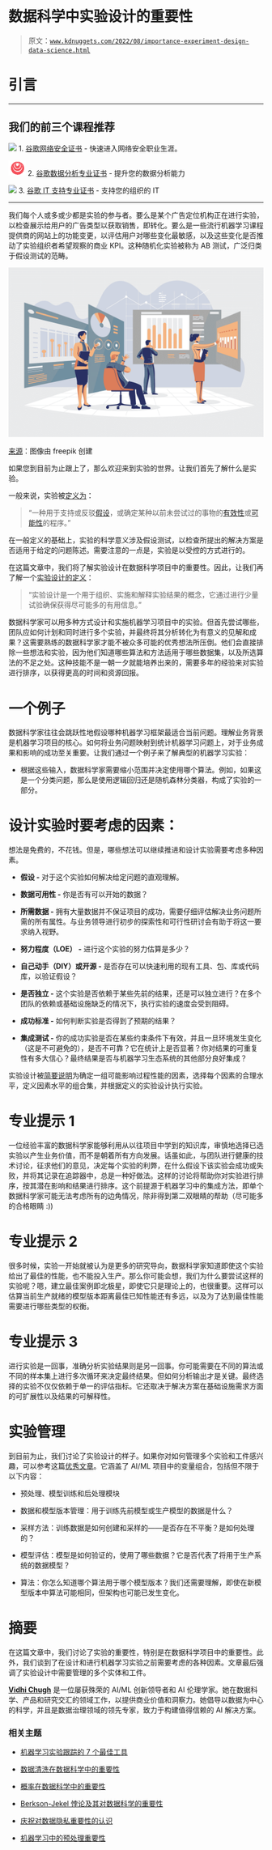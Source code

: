 # 数据科学中实验设计的重要性

> 原文：[`www.kdnuggets.com/2022/08/importance-experiment-design-data-science.html`](https://www.kdnuggets.com/2022/08/importance-experiment-design-data-science.html)

# 引言

* * *

## 我们的前三个课程推荐

![](img/0244c01ba9267c002ef39d4907e0b8fb.png) 1\. [谷歌网络安全证书](https://www.kdnuggets.com/google-cybersecurity) - 快速进入网络安全职业生涯。

![](img/e225c49c3c91745821c8c0368bf04711.png) 2\. [谷歌数据分析专业证书](https://www.kdnuggets.com/google-data-analytics) - 提升您的数据分析能力

![](img/0244c01ba9267c002ef39d4907e0b8fb.png) 3\. [谷歌 IT 支持专业证书](https://www.kdnuggets.com/google-itsupport) - 支持您的组织的 IT

* * *

我们每个人或多或少都是实验的参与者。要么是某个广告定位机构正在进行实验，以检查展示给用户的广告类型以获取销售，即转化。要么是一些流行机器学习课程提供商的网站上的功能变更，以评估用户对哪些变化最敏感，以及这些变化是否推动了实验组织者希望观察的商业 KPI。这种随机化实验被称为 AB 测试，广泛归类于假设测试的范畴。

![数据科学中实验设计的重要性](img/a8ffbf76b6c42995f36526a8b059f6c4.png)

[来源](https://www.freepik.com/free-vector/people-analyzing-growth-charts_12643928.htm#query=data%20science&position=25&from_view=search)：图像由 freepik 创建

如果您到目前为止跟上了，那么欢迎来到实验的世界。让我们首先了解什么是实验。

一般来说，实验被[定义为](https://en.wikipedia.org/wiki/Experiment)：

> “一种用于支持或反驳[假设](https://en.wikipedia.org/wiki/Hypothesis)，或确定某种以前未尝试过的事物的[有效性](https://en.wikipedia.org/wiki/Efficacy)或[可能性](https://en.wikipedia.org/wiki/Likelihood)的程序。”

在一般定义的基础上，实验的科学意义涉及假设测试，以检查所提出的解决方案是否适用于给定的问题陈述。需要注意的一点是，实验是以受控的方式进行的。

在这篇文章中，我们将了解实验设计在数据科学项目中的重要性。因此，让我们再了解一个[实验设计的定义](https://www.sciencedirect.com/topics/agricultural-and-biological-sciences/experimental-design#:~:text=Experimental%20design%20is%20a%20concept,Applications%20in%20Pharmaceutical%20Technology%2C%202013)：

> “实验设计是一个用于组织、实施和解释实验结果的概念，它通过进行少量试验确保获得尽可能多的有用信息。”

数据科学家可以用多种方式设计和实施机器学习项目中的实验。但首先尝试哪些，团队应如何计划和同时进行多个实验，并最终将其分析转化为有意义的见解和成果？这需要熟练的数据科学家才能不被众多可能的优秀想法所压倒。他们会直接排除一些想法和实验，因为他们知道哪些算法和方法适用于哪些数据集，以及所选算法的不足之处。这种技能不是一朝一夕就能培养出来的，需要多年的经验来对实验进行排序，以获得更高的时间和资源回报。

# 一个例子

数据科学家往往会跳跃性地假设哪种机器学习框架最适合当前问题。理解业务背景是机器学习项目的核心。如何将业务问题映射到统计机器学习问题上，对于业务成果和影响的成功至关重要。让我们通过一个例子来了解典型的机器学习实验：

+   根据这些输入，数据科学家需要缩小范围并决定使用哪个算法。例如，如果这是一个分类问题，那么是使用逻辑回归还是随机森林分类器，构成了实验的一部分。

# 设计实验时要考虑的因素：

想法是免费的，不花钱。但是，哪些想法可以继续推进和设计实验需要考虑多种因素。

+   **假设 -** 对于这个实验如何解决给定问题的直观理解。

+   **数据可用性 -** 你是否有可以开始的数据？

+   **所需数据 -** 拥有大量数据并不保证项目的成功，需要仔细评估解决业务问题所需的所有属性。与业务领导进行初步的探索性和可行性研讨会有助于将这一要求纳入视野。

+   **努力程度（LOE） -** 进行这个实验的努力估算是多少？

+   **自己动手（DIY）或开源 -** 是否存在可以快速利用的现有工具、包、库或代码库，以验证假设？

+   **是否独立 -** 这个实验是否依赖于某些先前的结果，还是可以独立进行？在多个团队的依赖或基础设施缺乏的情况下，执行实验的速度会受到阻碍。

+   **成功标准 -** 如何判断实验是否得到了预期的结果？

+   **集成测试 -** 你的成功实验是否在某些约束条件下有效，并且一旦环境发生变化（这是不可避免的），是否不可靠？它在统计上是否显著？你对结果的可重复性有多大信心？最终结果是否与机器学习生态系统的其他部分良好集成？

实验设计被[简要说明](https://onlinelibrary.wiley.com/doi/full/10.1002/qre.3025#:~:text=2.1-,Design%20of%20Experiments,-Germinal%20literature%20on)为确定一组可能影响过程性能的因素，选择每个因素的合理水平，定义因素水平的组合集，并根据定义的实验设计执行实验。

# 专业提示 1

一位经验丰富的数据科学家能够利用从以往项目中学到的知识库，审慎地选择已选实验以产生业务价值，而不是朝着所有方向发展。话虽如此，与团队进行健康的技术讨论，征求他们的意见，决定每个实验的利弊，在什么假设下该实验会成功或失败，并将其记录在追踪器中，总是一种好做法。这样的讨论将帮助你对实验进行排序，按其潜在影响和结果进行排序。这个前提源于机器学习中的集成方法，即单个数据科学家可能无法考虑所有的边角情况，除非得到第二双眼睛的帮助（尽可能多的合格眼睛 :))

# 专业提示 2

很多时候，实验一开始就被认为是更多的研究导向，数据科学家知道即使这个实验给出了最佳的性能，也不能投入生产。那么你可能会想，我们为什么要尝试这样的实验呢？嗯，建立最佳案例即北极星，即使它只是理论上的，也很重要。这样可以估算当前生产就绪的模型版本距离最佳已知性能还有多远，以及为了达到最佳性能需要进行哪些类型的权衡。

# 专业提示 3

进行实验是一回事，准确分析实验结果则是另一回事。你可能需要在不同的算法或不同的样本集上进行多次循环来决定最终结果。但如何分析输出才是关键。最终选择的实验不仅仅依赖于单一的评估指标。它还取决于解决方案在基础设施需求方面的可扩展性以及结果的可解释性。

# 实验管理

到目前为止，我们讨论了实验设计的样子。如果你对如何管理多个实验和工件感兴趣，可以参考这篇[优秀文章](https://towardsdatascience.com/a-quick-guide-to-managing-machine-learning-experiments-af84da6b060b)。它涵盖了 AI/ML 项目中的变量组合，包括但不限于以下内容：

+   预处理、模型训练和后处理模块

+   数据和模型版本管理：用于训练先前模型或生产模型的数据是什么？

+   采样方法：训练数据是如何创建和采样的——是否存在不平衡？是如何处理的？

+   模型评估：模型是如何验证的，使用了哪些数据？它是否代表了将用于生产系统的数据模型？

+   算法：你怎么知道哪个算法用于哪个模型版本？我们还需要理解，即使在新模型版本中算法可能相同，但架构也可能已发生变化。

# 摘要

在这篇文章中，我们讨论了实验的重要性，特别是在数据科学项目中的重要性。此外，我们谈到了在设计和进行机器学习实验之前需要考虑的各种因素。文章最后强调了实验设计中需要管理的多个实体和工件。

**[Vidhi Chugh](https://vidhi-chugh.medium.com/)** 是一位屡获殊荣的 AI/ML 创新领导者和 AI 伦理学家。她在数据科学、产品和研究交汇的领域工作，以提供商业价值和洞察力。她倡导以数据为中心的科学，并且是数据治理领域的领先专家，致力于构建值得信赖的 AI 解决方案。

### 相关主题

+   [机器学习实验跟踪的 7 个最佳工具](https://www.kdnuggets.com/2023/02/7-best-tools-machine-learning-experiment-tracking.html)

+   [数据清洗在数据科学中的重要性](https://www.kdnuggets.com/2023/08/importance-data-cleaning-data-science.html)

+   [概率在数据科学中的重要性](https://www.kdnuggets.com/2023/02/importance-probability-data-science.html)

+   [Berkson-Jekel 悖论及其对数据科学的重要性](https://www.kdnuggets.com/2023/03/berksonjekel-paradox-importance-data-science.html)

+   [庆祝对数据隐私重要性的认识](https://www.kdnuggets.com/2022/01/celebrating-awareness-importance-data-privacy.html)

+   [机器学习中的预处理重要性](https://www.kdnuggets.com/2023/02/importance-preprocessing-machine-learning.html)
